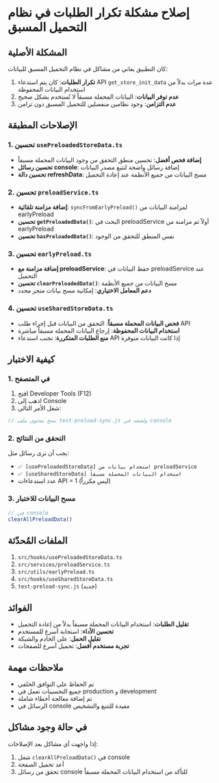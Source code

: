 # إصلاح مشكلة تكرار الطلبات في نظام التحميل المسبق

## المشكلة الأصلية

كان التطبيق يعاني من مشاكل في نظام التحميل المسبق للبيانات:

1. **تكرار الطلبات**: كان يتم استدعاء API `get_store_init_data` عدة مرات بدلاً من استخدام البيانات المحفوظة
2. **عدم توفر البيانات**: البيانات المحملة مسبقاً لا تُستخدم بشكل صحيح
3. **عدم التزامن**: وجود نظامين منفصلين للتحميل المسبق دون تزامن

## الإصلاحات المطبقة

### 1. تحسين `usePreloadedStoreData.ts`

- **إضافة فحص أفضل**: تحسين منطق التحقق من وجود البيانات المحملة مسبقاً
- **تحسين رسائل console**: إضافة رسائل واضحة لتتبع مصدر البيانات
- **تحسين دالة refreshData**: مسح البيانات من جميع الأنظمة عند إعادة التحميل

### 2. تحسين `preloadService.ts`

- **إضافة مزامنة تلقائية**: `syncFromEarlyPreload()` لمزامنة البيانات من earlyPreload
- **تحسين `getPreloadedData()`**: البحث في preloadService أولاً ثم مزامنة من earlyPreload
- **تحسين `hasPreloadedData()`**: نفس المنطق للتحقق من الوجود

### 3. تحسين `earlyPreload.ts`

- **إضافة مزامنة مع preloadService**: حفظ البيانات في preloadService عند التحميل
- **تحسين `clearPreloadedData()`**: مسح البيانات من جميع الأنظمة
- **دعم المعامل الاختياري**: إمكانية مسح بيانات متجر محدد

### 4. تحسين `useSharedStoreData.ts`

- **فحص البيانات المحملة مسبقاً**: التحقق من البيانات قبل إجراء طلب API
- **استخدام البيانات المحفوظة**: إرجاع البيانات المحملة مسبقاً مباشرة
- **منع الطلبات المتكررة**: تجنب استدعاء API إذا كانت البيانات متوفرة

## كيفية الاختبار

### 1. في المتصفح

1. افتح Developer Tools (F12)
2. اذهب إلى Console
3. شغل الأمر التالي:

```javascript
// نسخ محتوى ملف test-preload-sync.js ولصقه في console
```

### 2. التحقق من النتائج

يجب أن ترى رسائل مثل:
- `✅ [usePreloadedStoreData] استخدام بيانات من preloadService`
- `✅ [useSharedStoreData] استخدام البيانات المحملة مسبقاً`
- عدد استدعاءات API = 1 (ليس مكرراً)

### 3. مسح البيانات للاختبار

```javascript
// في console
clearAllPreloadData()
```

## الملفات المُحدّثة

1. `src/hooks/usePreloadedStoreData.ts`
2. `src/services/preloadService.ts`
3. `src/utils/earlyPreload.ts`
4. `src/hooks/useSharedStoreData.ts`
5. `test-preload-sync.js` (جديد)

## الفوائد

- **تقليل الطلبات**: استخدام البيانات المحملة مسبقاً بدلاً من إعادة التحميل
- **تحسين الأداء**: استجابة أسرع للمستخدم
- **تقليل الحمل**: على الخادم والشبكة
- **تجربة مستخدم أفضل**: تحميل أسرع للصفحات

## ملاحظات مهمة

- تم الحفاظ على التوافق الخلفي
- جميع التحسينات تعمل في production و development
- تم إضافة معالجة أخطاء شاملة
- الرسائل في console مفيدة للتتبع والتشخيص

## في حالة وجود مشاكل

إذا واجهت أي مشاكل بعد الإصلاحات:

1. شغل `clearAllPreloadData()` في console
2. أعد تحميل الصفحة
3. تحقق من رسائل console للتأكد من استخدام البيانات المحملة مسبقاً
